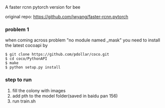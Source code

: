  A faster rcnn pytorch version for bee
 
 original repo: https://github.com/jwyang/faster-rcnn.pytorch
 
 ### problem 1
 when coming across problem "no module named _mask"
 you need to install the latest cocoapi by
 ```shell
$ git clone https://github.com/pdollar/coco.git
$ cd coco/PythonAPI
$ make
$ python setup.py install
 ```
 
 
### step to run
 
 1) fill the colony with images
 2) add pth to the model folder(saved in baidu pan 156)
 3) run train.sh
